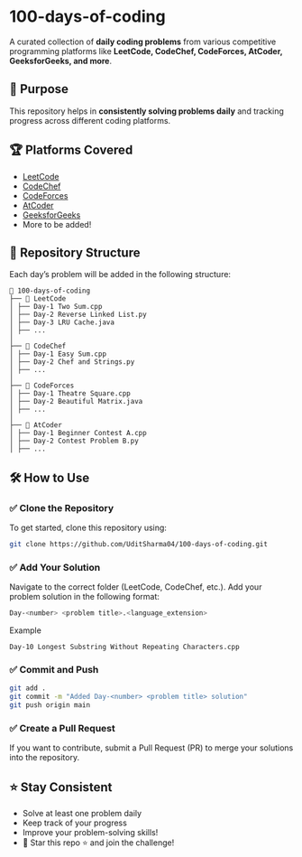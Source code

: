 # 100-days-of-coding

A curated collection of **daily coding problems** from various competitive programming platforms like **LeetCode, CodeChef, CodeForces, AtCoder, GeeksforGeeks, and more**.  

## 📌 Purpose  
This repository helps in **consistently solving problems daily** and tracking progress across different coding platforms.  

## 🏆 Platforms Covered  
- [LeetCode](https://leetcode.com/problemset/all/)  
- [CodeChef](https://www.codechef.com/)  
- [CodeForces](https://codeforces.com/)  
- [AtCoder](https://atcoder.jp/)  
- [GeeksforGeeks](https://www.geeksforgeeks.org/)  
- More to be added!  

## 📂 Repository Structure  
Each day’s problem will be added in the following structure:  

```
📁 100-days-of-coding
├── 📂 LeetCode
│ ├── Day-1 Two Sum.cpp
│ ├── Day-2 Reverse Linked List.py
│ ├── Day-3 LRU Cache.java
│ ├── ...
│
├── 📂 CodeChef
│ ├── Day-1 Easy Sum.cpp
│ ├── Day-2 Chef and Strings.py
│ ├── ...
│
├── 📂 CodeForces
│ ├── Day-1 Theatre Square.cpp
│ ├── Day-2 Beautiful Matrix.java
│ ├── ...
│
├── 📂 AtCoder
│ ├── Day-1 Beginner Contest A.cpp
│ ├── Day-2 Contest Problem B.py
│ ├── ...
```



## 🛠 How to Use  

### ✅ Clone the Repository  
To get started, clone this repository using:  
```bash
git clone https://github.com/UditSharma04/100-days-of-coding.git
```

 ### ✅ Add Your Solution
Navigate to the correct folder (LeetCode, CodeChef, etc.).
Add your problem solution in the following format:
```bash
Day-<number> <problem title>.<language_extension>
```
Example
```
Day-10 Longest Substring Without Repeating Characters.cpp
```
### ✅ Commit and Push
```bash
git add .
git commit -m "Added Day-<number> <problem title> solution"
git push origin main
```
### ✅ Create a Pull Request
If you want to contribute, submit a Pull Request (PR) to merge your solutions into the repository.

## ⭐ Stay Consistent
- Solve at least one problem daily
- Keep track of your progress
- Improve your problem-solving skills!
- 📢 Star this repo ⭐ and join the challenge!

